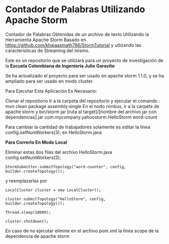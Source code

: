 Contador de Palabras Utilizando Apache Storm
================

Contador de Palabras Obtenidas de un archivo de texto Utilizando la Herramienta Apache Storm Basado en https://github.com/khajaasmath786/StormTutorial y utlizando las caracterísitcas de Streaming del mismo.

Este es un repositorio que se utilizará para un proyecto de investigación de la **Escuela Colombiana de Ingeniería Julio Garavito**

Se ha actualizado el proyecto para ser usado en apache storm 1.1.0, y se ha ampliado para ser usado en modo cluster.

Para Ejecutar Esta Aplicación Es Necesario:

Clonar el repositorio Ir a la carpeta del repositorio y ejecutar el comando : mvn clean package assembly:single En el nodo nimbus, ir a la carpeta de apache storm y bin/storm jar [ruta al target]/[nombre del archivo jar con dependencias].jar com.mycompany.yahoostorm.HelloStorm word-count

Para cambiar la cantidad de trabajadores solamente es editar la línea config.setNumWorkers(3); en HelloStorm.java

**Para Correrlo En Modo Local**

Eliminar estas dos filas del archivo HelloStorm.java
    config.setNumWorkers(3);
    
    StormSubmitter.submitTopology("word-counter", config, builder.createTopology());
    
y reemplazarlas por

    LocalCluster cluster = new LocalCluster();
    
    cluster.submitTopology("HelloStorm", config, builder.createTopology());
    
    Thread.sleep(10000);
    
    cluster.shutdown();
 
En caso de no ejecutar elimine en el archivo pom.xml la línea
   scope
de la dependencia de apache storm

